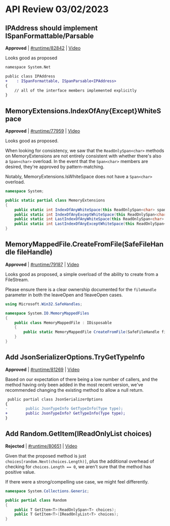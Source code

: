 # API Review 03/02/2023

## IPAddress should implement ISpanFormattable/Parsable<IPAddress>

**Approved** | [#runtime/82842](https://github.com/dotnet/runtime/issues/82842#issuecomment-1452422426) | [Video](https://www.youtube.com/watch?v=q5V2PiDqBRg&t=0h0m0s)

Looks good as proposed

```diff
namespace System.Net

public class IPAddress
+    : ISpanFormattable, ISpanParsable<IPAddress>
{
    // all of the interface members implemented explicitly
}
```
## MemoryExtensions.IndexOfAny{Except}WhiteSpace

**Approved** | [#runtime/77959](https://github.com/dotnet/runtime/issues/77959#issuecomment-1452432035) | [Video](https://www.youtube.com/watch?v=q5V2PiDqBRg&t=0h7m16s)

Looks good as proposed.

When looking for consistency, we saw that the `ReadOnlySpan<char>` methods on MemoryExtensions are not entirely consistent with whether there's also a `Span<char>` overload.  In the event that the `Span<char>` members are desired, they're approved by pattern-matching.

Notably, MemoryExtensions.IsWhiteSpace does not have a `Span<char>` overload.

```C#
namespace System;

public static partial class MemoryExtensions
{
    public static int IndexOfAnyWhiteSpace(this ReadOnlySpan<char> span);
    public static int IndexOfAnyExceptWhiteSpace(this ReadOnlySpan<char> span);
    public static int LastIndexOfAnyWhiteSpace(this ReadOnlySpan<char> span);
    public static int LastIndexOfAnyExceptWhiteSpace(this ReadOnlySpan<char> span);
}
```


## MemoryMappedFile.CreateFromFile(SafeFileHandle fileHandle)

**Approved** | [#runtime/79187](https://github.com/dotnet/runtime/issues/79187#issuecomment-1452441875) | [Video](https://www.youtube.com/watch?v=q5V2PiDqBRg&t=0h16m24s)

Looks good as proposed, a simple overload of the ability to create from a FileStream.

Please ensure there is a clear ownership documented for the `fileHandle` parameter in both the leaveOpen and !leaveOpen cases.

```C#
using Microsoft.Win32.SafeHandles;

namespace System.IO.MemoryMappedFiles
{
    public class MemoryMappedFile : IDisposable
    {
        public static MemoryMappedFile CreateFromFile(SafeFileHandle fileHandle, string? mapName, long capacity, MemoryMappedFileAccess access, HandleInheritability inheritability, bool leaveOpen);
    }
}
```
## Add JsonSerializerOptions.TryGetTypeInfo

**Approved** | [#runtime/81269](https://github.com/dotnet/runtime/issues/81269#issuecomment-1452460559) | [Video](https://www.youtube.com/watch?v=q5V2PiDqBRg&t=0h26m2s)

Based on our expectation of there being a low number of callers, and the method having only been added in the most recent version, we've recommended changing the existing method to allow a null return.

```diff
 public partial class JsonSerializerOptions
{
-        public JsonTypeInfo GetTypeInfo(Type type);
+        public JsonTypeInfo? GetTypeInfo(Type type);
} 
```
## Add Random.GetItem(IReadOnlyList<T> choices)

**Rejected** | [#runtime/80651](https://github.com/dotnet/runtime/issues/80651#issuecomment-1452475498) | [Video](https://www.youtube.com/watch?v=q5V2PiDqBRg&t=0h43m51s)

Given that the proposed method is just `choices[random.Next(choices.Length)]`, plus the additional overhead of checking for `choices.Length == 0`, we aren't sure that the method has positive value.

If there were a strong/compelling use case, we might feel differently.

```C#
namespace System.Collections.Generic;

public partial class Random
{
    public T GetItem<T>(ReadOnlySpan<T> choices);
    public T GetItem<T>(IReadOnlyList<T> choices);
}
```
